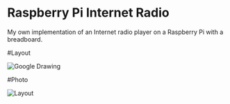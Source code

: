 Raspberry Pi Internet Radio
==================

My own implementation of an Internet radio player on a Raspberry Pi with a breadboard. 

#Layout

![Google Drawing](https://docs.google.com/drawings/d/1pTASpTHduzxbRdfg-EzTlNQTGg3yXOJpRtLTJLngTbE/pub?w=960&h=720)




#Photo

![Layout](http://farm3.staticflickr.com/2832/8994587405_99730d2fc1_b.jpg)
